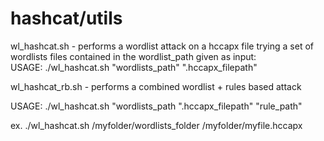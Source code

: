 # hashcat/utils
wl_hashcat.sh -  performs a wordlist attack on a hccapx file trying a set of wordlists files contained in the wordlist_path given as input:      
USAGE: ./wl_hashcat.sh "wordlists_path" ".hccapx_filepath"  

wl_hashcat_rb.sh - performs a combined wordlist + rules based attack  

USAGE: ./wl_hashcat.sh "wordlists_path ".hccapx_filepath" "rule_path"  

ex. ./wl_hashcat.sh /myfolder/wordlists_folder /myfolder/myfile.hccapx
